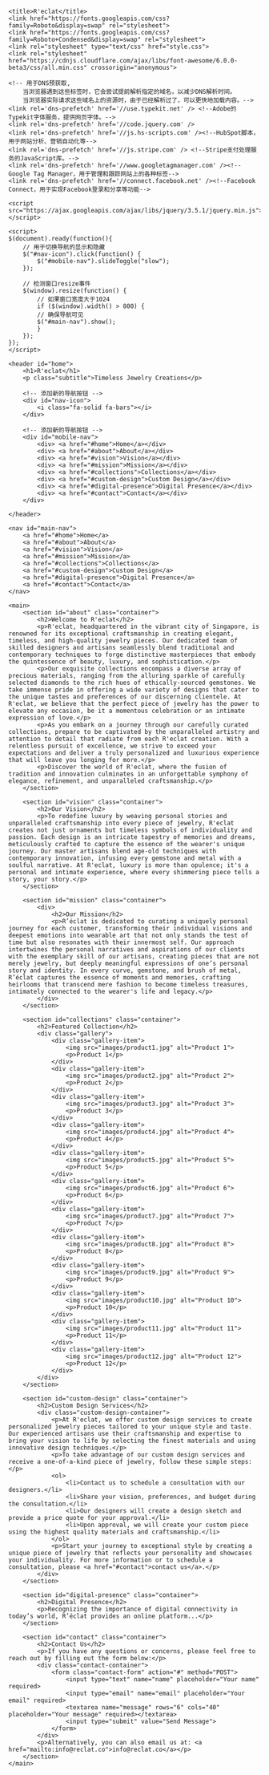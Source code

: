 
<!DOCTYPE html>
<html lang="en">
<head>
    <meta charset="UTF-8">
    <meta name="viewport" content="width=device-width, initial-scale=1.0">
    <meta name='robots' content='max-image-preview:large' />

    <title>R'eclat</title>
    <link href="https://fonts.googleapis.com/css?family=Roboto&display=swap" rel="stylesheet">
    <link href="https://fonts.googleapis.com/css?family=Roboto+Condensed&display=swap" rel="stylesheet">
    <link rel="stylesheet" type="text/css" href="style.css">
    <link rel="stylesheet" href="https://cdnjs.cloudflare.com/ajax/libs/font-awesome/6.0.0-beta3/css/all.min.css" crossorigin="anonymous">
    
    <!-- 用于DNS预获取, 
        当浏览器遇到这些标签时，它会尝试提前解析指定的域名，以减少DNS解析时间。
        当浏览器实际请求这些域名上的资源时，由于已经解析过了，可以更快地加载内容。-->
    <link rel='dns-prefetch' href='//use.typekit.net' /> <!--Adobe的Typekit字体服务，提供网页字体。-->
    <link rel='dns-prefetch' href='//code.jquery.com' />
    <link rel='dns-prefetch' href='//js.hs-scripts.com' /><!--HubSpot脚本，用于网站分析、营销自动化等-->
    <link rel='dns-prefetch' href='//js.stripe.com' /> <!--Stripe支付处理服务的JavaScript库。-->
    <link rel='dns-prefetch' href='//www.googletagmanager.com' /><!--Google Tag Manager，用于管理和跟踪网站上的各种标签-->
    <link rel='dns-prefetch' href='//connect.facebook.net' /><!--Facebook Connect，用于实现Facebook登录和分享等功能-->

    <script src="https://ajax.googleapis.com/ajax/libs/jquery/3.5.1/jquery.min.js"></script>
</head>
<body>

    <script>
    $(document).ready(function(){
        // 用于切换导航的显示和隐藏
        $("#nav-icon").click(function() {
            $("#mobile-nav").slideToggle("slow");
        });

        // 检测窗口resize事件
        $(window).resize(function() {
            // 如果窗口宽度大于1024
            if ($(window).width() > 800) {
            // 确保导航可见
            $("#main-nav").show();
            }
        });
    });
    </script>

    <header id="home">
        <h1>R'eclat</h1>
        <p class="subtitle">Timeless Jewelry Creations</p>

        <!-- 添加新的导航按钮 -->
        <div id="nav-icon">
            <i class="fa-solid fa-bars"></i>
        </div>

        <!-- 添加新的导航按钮 -->
        <div id="mobile-nav">
            <div> <a href="#home">Home</a></div>
            <div> <a href="#about">About</a></div>
            <div> <a href="#vision">Vision</a></div>
            <div> <a href="#mission">Mission</a></div>
            <div> <a href="#collections">Collections</a></div>
            <div> <a href="#custom-design">Custom Design</a></div>
            <div> <a href="#digital-presence">Digital Presence</a></div>
            <div> <a href="#contact">Contact</a></div>
        </div>

    </header>

    <nav id="main-nav">
        <a href="#home">Home</a>
        <a href="#about">About</a>
        <a href="#vision">Vision</a>
        <a href="#mission">Mission</a>
        <a href="#collections">Collections</a>
        <a href="#custom-design">Custom Design</a>
        <a href="#digital-presence">Digital Presence</a>
        <a href="#contact">Contact</a>
    </nav>

    <main>
        <section id="about" class="container">
            <h2>Welcome to R'eclat</h2>
            <p>R'eclat, headquartered in the vibrant city of Singapore, is renowned for its exceptional craftsmanship in creating elegant, timeless, and high-quality jewelry pieces. Our dedicated team of skilled designers and artisans seamlessly blend traditional and contemporary techniques to forge distinctive masterpieces that embody the quintessence of beauty, luxury, and sophistication.</p>
            <p>Our exquisite collections encompass a diverse array of precious materials, ranging from the alluring sparkle of carefully selected diamonds to the rich hues of ethically-sourced gemstones. We take immense pride in offering a wide variety of designs that cater to the unique tastes and preferences of our discerning clientele. At R'eclat, we believe that the perfect piece of jewelry has the power to elevate any occasion, be it a momentous celebration or an intimate expression of love.</p>
            <p>As you embark on a journey through our carefully curated collections, prepare to be captivated by the unparalleled artistry and attention to detail that radiate from each R'eclat creation. With a relentless pursuit of excellence, we strive to exceed your expectations and deliver a truly personalized and luxurious experience that will leave you longing for more.</p>
            <p>Discover the world of R'eclat, where the fusion of tradition and innovation culminates in an unforgettable symphony of elegance, refinement, and unparalleled craftsmanship.</p>
        </section>

        <section id="vision" class="container">
            <h2>Our Vision</h2>
            <p>To redefine luxury by weaving personal stories and unparalleled craftsmanship into every piece of jewelry, R'eclat creates not just ornaments but timeless symbols of individuality and passion. Each design is an intricate tapestry of memories and dreams, meticulously crafted to capture the essence of the wearer's unique journey. Our master artisans blend age-old techniques with contemporary innovation, infusing every gemstone and metal with a soulful narrative. At R'eclat, luxury is more than opulence; it's a personal and intimate experience, where every shimmering piece tells a story, your story.</p>
        </section>

        <section id="mission" class="container">
            <div>
                <h2>Our Mission</h2>
                <p>R’éclat is dedicated to curating a uniquely personal journey for each customer, transforming their individual visions and deepest emotions into wearable art that not only stands the test of time but also resonates with their innermost self. Our approach intertwines the personal narratives and aspirations of our clients with the exemplary skill of our artisans, creating pieces that are not merely jewelry, but deeply meaningful expressions of one’s personal story and identity. In every curve, gemstone, and brush of metal, R’éclat captures the essence of moments and memories, crafting heirlooms that transcend mere fashion to become timeless treasures, intimately connected to the wearer's life and legacy.</p>
            </div>
        </section>

        <section id="collections" class="container">
            <h2>Featured Collection</h2>
            <div class="gallery">
                <div class="gallery-item">
                    <img src="images/product1.jpg" alt="Product 1">
                    <p>Product 1</p>
                </div>
                <div class="gallery-item">
                    <img src="images/product2.jpg" alt="Product 2">
                    <p>Product 2</p>
                </div>
                <div class="gallery-item">
                    <img src="images/product3.jpg" alt="Product 3">
                    <p>Product 3</p>
                </div>
                <div class="gallery-item">
                    <img src="images/product4.jpg" alt="Product 4">
                    <p>Product 4</p>
                </div>
                <div class="gallery-item">
                    <img src="images/product5.jpg" alt="Product 5">
                    <p>Product 5</p>
                </div>
                <div class="gallery-item">
                    <img src="images/product6.jpg" alt="Product 6">
                    <p>Product 6</p>
                </div>
                <div class="gallery-item">
                    <img src="images/product7.jpg" alt="Product 7">
                    <p>Product 7</p>
                </div>
                <div class="gallery-item">
                    <img src="images/product8.jpg" alt="Product 8">
                    <p>Product 8</p>
                </div>
                <div class="gallery-item">
                    <img src="images/product9.jpg" alt="Product 9">
                    <p>Product 9</p>
                </div>
                <div class="gallery-item">
                    <img src="images/product10.jpg" alt="Product 10">
                    <p>Product 10</p>
                </div>
                <div class="gallery-item">
                    <img src="images/product11.jpg" alt="Product 11">
                    <p>Product 11</p>
                </div>
                <div class="gallery-item">
                    <img src="images/product12.jpg" alt="Product 12">
                    <p>Product 12</p>
                </div>
            </div>
        </section>

        <section id="custom-design" class="container">
            <h2>Custom Design Services</h2>
            <div class="custom-design-container">
                <p>At R'eclat, we offer custom design services to create personalized jewelry pieces tailored to your unique style and taste. Our experienced artisans use their craftsmanship and expertise to bring your vision to life by selecting the finest materials and using innovative design techniques.</p>
                <p>To take advantage of our custom design services and receive a one-of-a-kind piece of jewelry, follow these simple steps:</p>
                <ol>
                    <li>Contact us to schedule a consultation with our designers.</li>
                    <li>Share your vision, preferences, and budget during the consultation.</li>
                    <li>Our designers will create a design sketch and provide a price quote for your approval.</li>
                    <li>Upon approval, we will create your custom piece using the highest quality materials and craftsmanship.</li>
                </ol>
                <p>Start your journey to exceptional style by creating a unique piece of jewelry that reflects your personality and showcases your individuality. For more information or to schedule a consultation, please <a href="#contact">contact us</a>.</p>
            </div>
        </section>

        <section id="digital-presence" class="container">
            <h2>Digital Presence</h2>
            <p>Recognizing the importance of digital connectivity in today’s world, R’éclat provides an online platform...</p>
        </section>

        <section id="contact" class="container">
            <h2>Contact Us</h2>
            <p>If you have any questions or concerns, please feel free to reach out by filling out the form below:</p>
            <div class="contact-container">
                <form class="contact-form" action="#" method="POST">
                    <input type="text" name="name" placeholder="Your name" required>
                    <input type="email" name="email" placeholder="Your email" required>
                    <textarea name="message" rows="6" cols="40" placeholder="Your message" required></textarea>
                    <input type="submit" value="Send Message">
                </form>
            </div>
            <p>Alternatively, you can also email us at: <a href="mailto:info@reclat.co">info@reclat.co</a></p>
        </section>
    </main>
</body>
</html>